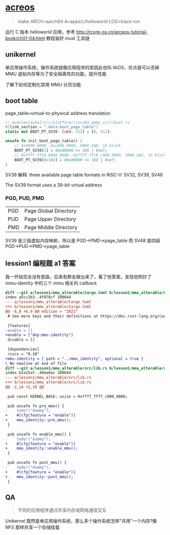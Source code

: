 # [acreos](/2023/08/arceos.md)

> make ARCH=aarch64 A=apps/c/helloworld LOG=trace run

运行 C 版本 helloworld 应用，参考 <http://rcore-os.cn/arceos-tutorial-book/ch01-04.html> 教程装好 musl 工具链

## unikernel
单应用操作系统，操作系统就像应用程序的库因此也叫 libOS，优点是可以去掉 MMU 虚拟内存等为了安全隔离性的功能，提升性能

了解下如何定制化禁用 MMU 分页功能

## boot table

page_table=virtual-to-physical address translation

```rust
// modules/axhal/src/platform/riscv64_qemu_virt/boot.rs
#[link_section = ".data.boot_page_table"]
static mut BOOT_PT_SV39: [u64; 512] = [0; 512];

unsafe fn init_boot_page_table() {
    // 0x8000_0000..0xc000_0000, VRWX_GAD, 1G block
    BOOT_PT_SV39[2] = (0x80000 << 10) | 0xef;
    // 0xffff_ffc0_8000_0000..0xffff_ffc0_c000_0000, VRWX_GAD, 1G block
    BOOT_PT_SV39[0x102] = (0x80000 << 10) | 0xef;
}
```

SV39 解释: three available page table formats in RISC-V: SV32, SV39, SV48

The SV39 format uses a 39-bit virtual address

### PGD, PUD, PMD

|||
|---|---|
|PGD|Page Global Directory|
|PUD|Page Upper Directory|
|PMD|Page Middle Directory|

SV39 是三级虚拟内存映射，所以是 PGD->PMD->page_table 而 SV48 是四级 PGD->PUD->PMD->page_table

## lession1 编程题 a1 答案

我一开始完全没有思路，后来有群友做出来了，看了他答案，发现他照抄了 mmu-identity 中的三个 mmu 相关的 callback

```diff
diff --git a/lesson1/mmu_alterable/Cargo.toml b/lesson1/mmu_alterable/Cargo.toml
index a5cc2b3..4f078cf 100644
--- a/lesson1/mmu_alterable/Cargo.toml
+++ b/lesson1/mmu_alterable/Cargo.toml
@@ -6,8 +6,9 @@ edition = "2021"
 # See more keys and their definitions at https://doc.rust-lang.org/cargo/reference/manifest.html
 
 [features]
-enable = []
+enable = ["dep:mmu-identity"]
 disable = []
 
 [dependencies]
 riscv = "0.10"
+mmu-identity = { path = "../mmu_identity", optional = true }
\ No newline at end of file
diff --git a/lesson1/mmu_alterable/src/lib.rs b/lesson1/mmu_alterable/src/lib.rs
index b2a15af..49ee6ec 100644
--- a/lesson1/mmu_alterable/src/lib.rs
+++ b/lesson1/mmu_alterable/src/lib.rs
@@ -2,14 +2,18 @@
 
 pub const KERNEL_BASE: usize = 0xffff_ffff_c000_0000;
 
 pub unsafe fn pre_mmu() {
-    todo!("dummy");
+    #[cfg(feature = "enable")]
+    mmu_identity::pre_mmu();
 }
 
 pub unsafe fn enable_mmu() {
-    todo!("dummy");
+    #[cfg(feature = "enable")]
+    mmu_identity::enable_mmu();
 }
 
 pub unsafe fn post_mmu() {
-    todo!("dummy");
+    #[cfg(feature = "enable")]
+    mmu_identity::post_mmu();
 }
```

## QA

> 不同的应用程序通过共享内存或网络通信交互

Unikernel 既然是单应用操作系统，那么多个操作系统怎样"共用"一个内存?像 NFS 那样共享一个存储挂载

